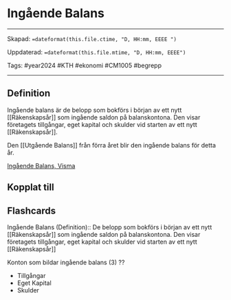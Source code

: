 # Ingående Balans

---
Skapad: `=dateformat(this.file.ctime, "D, HH:mm, EEEE ")`

Uppdaterad: `=dateformat(this.file.mtime, "D, HH:mm, EEEE")`

Tags: #year2024 #KTH #ekonomi #CM1005 #begrepp

---

## Definition

Ingående balans är de belopp som bokförs i början av ett nytt [[Räkenskapsår]] som ingående saldon på balanskontona. Den visar företagets tillgångar, eget kapital och skulder vid starten av ett nytt [[Räkenskapsår]].

Den [[Utgående Balans]] från förra året blir den ingående balans för detta år.

[Ingående Balans, Visma](https://vismaspcs.se/ekonomiska-termer/vad-ar-ingaende-balans)

## Kopplat till

## Flashcards

Ingående Balans (Definition):: De belopp som bokförs i början av ett nytt [[Räkenskapsår]] som ingående saldon på balanskontona. Den visar företagets tillgångar, eget kapital och skulder vid starten av ett nytt [[Räkenskapsår]]
<!--SR:!2024-03-05,19,296-->

Konton som bildar ingående balans (3)
??
- Tillgångar
- Eget Kapital
- Skulder
<!--SR:!2024-04-01,48,290!2024-03-17,37,290-->
